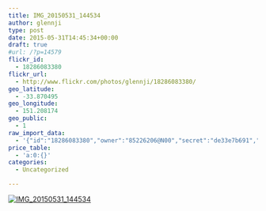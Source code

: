 ```yaml
---
title: IMG_20150531_144534
author: glennji
type: post
date: 2015-05-31T14:45:34+00:00
draft: true
#url: /?p=14579
flickr_id:
  - 18286083380
flickr_url:
  - http://www.flickr.com/photos/glennji/18286083380/
geo_latitude:
  - -33.870495
geo_longitude:
  - 151.208174
geo_public:
  - 1
raw_import_data:
  - '{"id":"18286083380","owner":"85226206@N00","secret":"de33e7b691","server":"539","farm":1,"title":"IMG_20150531_144534","ispublic":0,"isfriend":0,"isfamily":0,"description":{"_content":""},"dateupload":"1433469324","lastupdate":"1433469332","datetaken":"2015-05-31 14:45:34","datetakengranularity":"0","datetakenunknown":"0","ownername":"glennji","tags":"","machine_tags":"","originalsecret":"e59ae9aafe","originalformat":"jpg","latitude":"-33.870495","longitude":"151.208174","accuracy":"16","context":0,"place_id":"xln72MdWULghgrhJ","woeid":"7225613","geo_is_family":0,"geo_is_friend":0,"geo_is_contact":0,"geo_is_public":0,"media":"photo","media_status":"ready","url_o":"https://farm1.staticflickr.com/539/18286083380_e59ae9aafe_o.jpg","height_o":"1944","width_o":"2592"}'
price_table:
  - 'a:0:{}'
categories:
  - Uncategorized

---
```

<p class="flickr-image">
  <a href="http://www.flickr.com/photos/glennji/18286083380/" class="flickr-link"><img src="http://i0.wp.com/glennji.com/wp-content/uploads/2015/06/18286083380_e59ae9aafe_o.jpg?fit=1024%2C1024" width="" height="" alt="IMG_20150531_144534" class="keyring-img" /></a>
</p>
